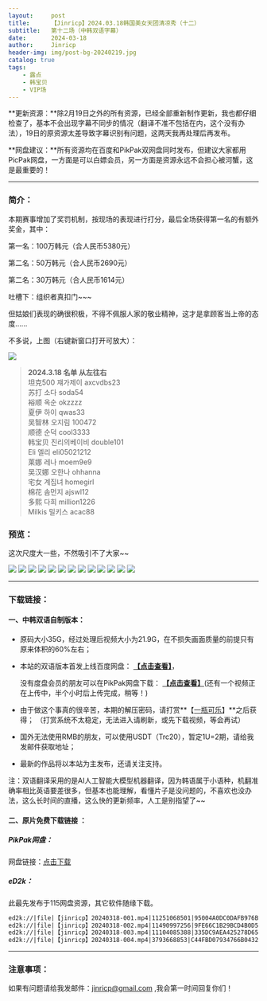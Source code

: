 ```yaml
---
layout:     post
title:      【Jinricp】2024.03.18韩国美女天团清凉秀（十二）
subtitle:   第十二场（中韩双语字幕）
date:       2024-03-18
author:     Jinricp
header-img: img/post-bg-20240219.jpg
catalog: true
tags:
    - 露点
    - 韩宝贝
    - VIP场
---
```


**更新资源：**除2月19日之外的所有资源，已经全部重新制作更新，我也都仔细检查了，基本不会出现字幕不同步的情况（翻译不准不包括在内，这个没有办法），19日的原资源太差导致字幕识别有问题，这两天我再处理后再发布。

**网盘建议：**所有资源均在百度和PikPak双网盘同时发布，但建议大家都用PicPak网盘，一方面是可以白嫖会员，另一方面是资源永远不会担心被河蟹，这是最重要的！

---

### 简介：

本期赛事增加了奖罚机制，按现场的表现进行打分，最后全场获得第一名的有额外奖金，其中：

第一名：100万韩元（合人民币5380元）

第二名：50万韩元（合人民币2690元）

第二名：30万韩元（合人民币1614元）

吐槽下：组织者真扣门~~~

但姑娘们表现的确很积极，不得不佩服人家的敬业精神，这才是拿顾客当上帝的态度……

不多说，上图（右键新窗口打开可放大）：

![](https://www.imgccc.com/2024/03/19/e323b7e83fd08.png)

> **2024.3.18 名单 从左往右**<br>
> 坦克500 쟤가제이 axcvdbs23<br>
> 苏打 소다 soda54<br>
> 裕顺 옥순 okzzzz<br>
> 夏伊 하이 qwas33<br>
> 吴智林 오지림 100472<br>
> 顺德 순덕 cool3333<br>
> 韩宝贝 진리의베이비 double101<br>
> Eli 엘리 eli05021212<br>
> 莱娜 레나 moem9e9<br>
> 吴汉娜 오한나 ohhanna<br>
> 宅女 계집녀 homegirl<br>
> 棉花 솜먼지 ajswl12<br>
> 多熙 다희 million1226<br>
> Milkis 밀키스 acac88<br>

### 预览：

这次尺度大一些，不然吸引不了大家~~

![](https://www.imgccc.com/2024/03/19/69f7383dea708.jpg)
![](https://www.imgccc.com/2024/03/19/54d94afc7cb3b.jpg)
![](https://www.imgccc.com/2024/03/19/1c48be05e0acd.jpg)
![](https://www.imgccc.com/2024/03/19/539aabab67eac.jpg)
![](https://www.imgccc.com/2024/03/19/2df59476c8339.gif)
![](https://www.imgccc.com/2024/03/19/f8e366d1a1765.gif)
![](https://www.imgccc.com/2024/03/19/1adb4dd350b75.gif)
![](https://www.imgccc.com/2024/03/19/0499a2c76c097.gif)
![](https://www.imgccc.com/2024/03/19/175f13b4af721.gif)
![](https://www.imgccc.com/2024/03/19/e8c7e005acc7f.gif)
![](https://www.imgccc.com/2024/03/19/9f5efd4b308d5.gif)
![](https://www.imgccc.com/2024/03/19/0ff24cf69f6f4.gif)
![](https://www.imgccc.com/2024/03/19/842038c892085.gif)

------

### 下载链接：

#### 一、中韩双语自制版本：

+ 原码大小35G，经过处理后视频大小为21.9G，在不损失画面质量的前提只有原来体积的60%左右；

+ 本站的双语版本首发上线百度网盘： **[【点击查看】](https://pan.baidu.com/s/1_uuDOBGRmp-5KWAMD-UYcA?pwd=efse)**，

  没有度盘会员的朋友可以在PikPak网盘下载： **[【点击查看】](https://mypikpak.com/s/VNtME5Luov5CDV4VeKRJgQDxo1)**(还有一个视频正在上传中，半个小时后上传完成，稍等！)

+ 由于做这个事真的很辛苦，本期的解压密码，请打赏**【[一瓶可乐](https://kkl.mileifk.com/details/181DAF7F)】**之后获得； （打赏系统不太稳定，无法进入请刷新，或先下载视频，等会再试）

+ 国外无法使用RMB的朋友，可以使用USDT（Trc20），暂定1U=2期，请给我发邮件获取地址；

+ 最新的作品将以本站为主发布，还请关注支持。

注：双语翻译采用的是AI人工智能大模型机器翻译，因为韩语属于小语种，机翻准确率相比英语要差很多，但基本也能理解，看懂片子是没问题的，不喜欢也没办法，这么长时间的直播，这么快的更新频率，人工是别指望了~~



#### 二、原片免费下载链接 ：

##### PikPak网盘：

网盘链接：[点击下载](https://mypikpak.com/s/VNtM5uR3fDInQ3lJ-N1ncSjlo1)

##### eD2k：

此最先发布于115网盘资源，其它软件随缘下载。

```txt
ed2k://|file|【jinricp】20240318-001.mp4|11251068501|95004A0DC0DAFB976BE9E90C2DA35A18|/
ed2k://|file|【jinricp】20240318-002.mp4|11490997256|9FE66C1B29BCD4B0D54E4619D73664CC|/
ed2k://|file|【jinricp】20240318-003.mp4|11104085388|335DC9AEA425278D65D0B27264D09035|/
ed2k://|file|【jinricp】20240318-004.mp4|3793668853|C44FBD07934766B043269C7348E40A48|/
```

------

### 注意事项：


如果有问题请给我发邮件：jinricp@gmail.com ,我会第一时间回复你们！